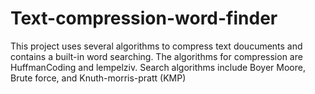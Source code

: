 # Text-compression-word-finder
This project uses several algorithms to compress text doucuments and contains a built-in word searching. The algorithms for compression are HuffmanCoding and lempelziv. Search algorithms include Boyer Moore, Brute force, and Knuth-morris-pratt (KMP)

